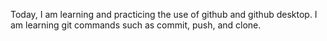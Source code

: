 Today, I am learning and practicing the use of github and github desktop.
I am learning git commands such as commit, push, and clone.
